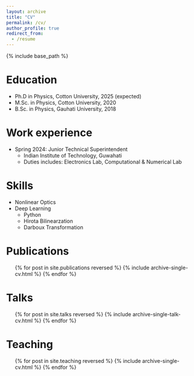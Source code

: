 ```yaml
---
layout: archive
title: "CV"
permalink: /cv/
author_profile: true
redirect_from:
  - /resume
---
```


{% include base_path %}

Education
======
* Ph.D in Physics, Cotton University, 2025 (expected)
* M.Sc. in Physics, Cotton University, 2020
* B.Sc. in Physics, Gauhati University, 2018

Work experience
======
* Spring 2024: Junior Technical Superintendent
  * Indian Institute of Technology, Guwahati
  * Duties includes: Electronics Lab, Computational & Numerical Lab


  
Skills
======
* Nonlinear Optics
* Deep Learning
  * Python
  * Hirota Bilinearzation 
  * Darboux Transformation

Publications
======
  <ul>{% for post in site.publications reversed %}
    {% include archive-single-cv.html %}
  {% endfor %}</ul>
  
Talks
======
  <ul>{% for post in site.talks reversed %}
    {% include archive-single-talk-cv.html  %}
  {% endfor %}</ul>
  
Teaching
======
  <ul>{% for post in site.teaching reversed %}
    {% include archive-single-cv.html %}
  {% endfor %}</ul>
  

